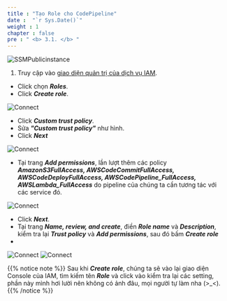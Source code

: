 ```yaml
---
title : "Tạo Role cho CodePipeline"
date :  "`r Sys.Date()`" 
weight : 1 
chapter : false
pre : " <b> 3.1. </b> "
---
```

![SSMPublicinstance](/images/3.CreateRole/iam_logo.png) 

1. Truy cập vào [giao diện quản trị của dịch vụ IAM](https://us-east-1.console.aws.amazon.com/iamv2/home).
  + Click chọn ***Roles***.
  + Click ***Create role***.

![Connect](/images/3.CreateRole/01-CreateRole.png)

  + Click ***Custom trust policy***.
  + Sửa ***"Custom trust policy"*** như hình.
  + Click ***Next***

![Connect](/images/3.CreateRole/02-Writetrustpolicy.png)

  + Tại trang ***Add permissions***, lần lượt thêm các policy ***AmazonS3FullAccess, AWSCodeCommitFullAccess, AWSCodeDeployFullAccess, AWSCodePipeline_FullAccess, AWSLambda_FullAccess*** do pipeline của chúng ta cần tương tác với các service đó.

![Connect](/images/3.CreateRole/03-CodePipelinePolicy.png)

  + Click ***Next***.
  + Tại trang ***Name, review, and create***, điền ***Role name*** và ***Description***, kiểm tra lại ***Trust policy*** và ***Add permissions***, sau đó bấm ***Create role***
  + 
![Connect](/images/3.CreateRole/04-CodePipelineFinalCreate.png)
![Connect](/images/3.CreateRole/finalcreaterole.png)

{{% notice note %}}
Sau khi ***Create role***, chúng ta sẽ vào lại giao diện Console của IAM, tìm kiếm tên ***Role*** và click vào kiểm tra lại các setting, phần này mình hơi lười nên không có ảnh đâu, mọi người tự làm nha (>_<).
{{% /notice %}}

